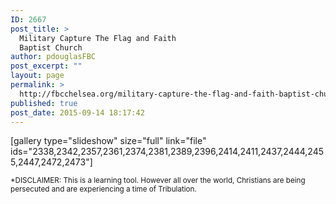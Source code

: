 ```yaml
---
ID: 2667
post_title: >
  Military Capture The Flag and Faith
  Baptist Church
author: pdouglasFBC
post_excerpt: ""
layout: page
permalink: >
  http://fbcchelsea.org/military-capture-the-flag-and-faith-baptist-church/
published: true
post_date: 2015-09-14 18:17:42
---
```


[gallery type="slideshow" size="full" link="file" ids="2338,2342,2357,2361,2374,2381,2389,2396,2414,2411,2437,2444,2455,2447,2472,2473"]

<div class="jumbotron-skewed skew-neg">
<p class="skew-pos"><sup>*DISCLAIMER: This is a learning tool. However all over the world, Christians are being persecuted and are experiencing a time of Tribulation.</sup></p>
</div>
